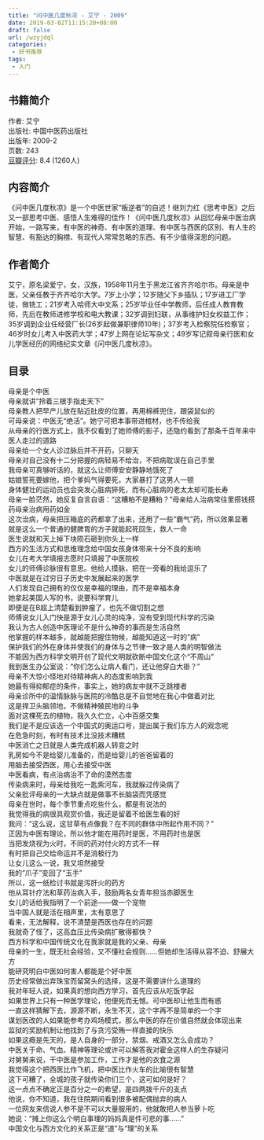 ```yaml
---
title: "问中医几度秋凉 - 艾宁 - 2009"
date: 2019-03-02T11:15:20+08:00
draft: false
url: /wzyjdql
categories:
 - 好书推荐
tags:
 - 入门
---
```


## 书籍简介
作者:  艾宁   
出版社: 中国中医药出版社   
出版年: 2009-2  
页数: 243  
[豆瓣评分](https://book.douban.com/subject/3433208/): 8.4 (1260人)


<!--more-->

## 内容简介
《问中医几度秋凉》是一个中医世家“叛逆者”的自述！继刘力红《思考中医》之后又一部思考中医、感悟人生难得的佳作！《问中医几度秋凉》从回忆母亲中医治病开始，一路写来，有中医的神奇、有中医的道理、有中医与西医的区别、有人生的智慧、有豁达的胸襟、有现代人常常忽略的东西、有不少值得深思的问题。

## 作者简介
艾宁，原名梁爱宁，女，汉族，1958年11月生于黑龙江省齐齐哈尔市。母亲是中医，父亲任教于齐齐哈尔大学。7岁上小学；12岁随父下乡插队；17岁进工厂学徒，做铣工；21岁考入哈师大中文系；25岁毕业任中学教师，后任成人教育教师，先后在教师进修学校和电大教课；32岁调到妇联，从事维护妇女权益工作；35岁调到企业任经营厂长(26岁起做兼职律师10年)；37岁考入检察院任检察官；46岁时女儿考入中医药大学；47岁上网在论坛写杂文；49岁写记叙母亲行医和女儿学医经历的网络纪实文章《问中医几度秋凉》。


## 目录  
母亲是个中医  
母亲就讲“拎着三根手指走天下”  
母亲教人把早产儿放在贴近肚皮的位置，再用棉裤兜住，跟袋鼠似的  
可母亲说：中医无“绝活”。她宁可把本事带进棺材，也不传给我  
从母亲的行医方式上，我不仅看到了她师傅的影子，还隐约看到了那条千百年来中医人走过的道路  
母亲给一个女人诊过脉后并不开药，只聊天  
母亲对自己没有十二分把握的病轻易不给治，不把病耽误在自己手里  
我母亲可真够听话的，就这么让师傅安安静静地饿死了  
姑娘誓死要嫁他，把个爹妈气得要死，大家暴打了这男人一顿  
身体健壮的运动员也会突发心脏病猝死，而有心脏病的老太太却可能长寿  
母亲一脸茫然，她反复自言自语：“这糟粕不是糟粕？”母亲给人治病常往里搭钱搭药母亲治病用药如金  
这次治病，母亲把压箱底的药都拿了出来，还用了一些“霸气”药，所以效果显著  
就是这么一个普通的健脾胃的方子就能起死回生，救人一命  
医生说就和天上掉下块陨石砸到你头上一样  
西方的生活方式和思维理念给中国女孩身体带来十分不良的影响  
女儿在考大学填报志愿时只填报了中医院校  
女儿的师傅诊脉很有意思。他给人摸脉，把在一旁看的我给逗乐了  
中医就是在过穷日子历史中发展起来的医学  
人们发现自己拥有的仅仅是幸福的理由，而不是幸福本身  
她拿起美国人写的书，说要科学育儿  
即便是在B超上清楚看到肿瘤了，也先不做切割之想  
师傅说女儿入门快是源于女儿心灵的纯净，没有受到现代科学的污染  
我认为古人创造中医理论不是什么神奇的事而是生活自然  
他掌握的样本越多，就越能把握住物候，越能知道这一时的“病”  
保护我们的外在身体并使我们的身体与之节律一致才是人类的明智做法  
不能因为西方科学文明开创了现代文明就砍断中国文化这个“不周山”  
我到医生办公室说：“你们怎么让病人看门，还让他穿白大褂？”  
母亲不大惊小怪地对待精神病人的态度影响到我  
她最有得抑郁症的条件，事实上，她的病友中就不乏跳楼者  
母亲诊所中的温情脉脉与医院的冷酷总是不自觉地在我心中做着对比  
这是捍卫头脑领地，不做精神殖民地的斗争  
面对这棵死去的植物，我久久伫立，心中百感交集  
我们是不是应该选一个中国式的奥运口号，提出属于我们东方人的观念呢  
在危急时刻，有时有技术比没技术糟糕  
中医消亡之日就是人类完成机器人转变之时  
乳房如今不是给婴儿准备的，而是给婴儿的爸爸留着的  
用脑去接受西医，用心去接受中医  
中医看病，有点治病治不了命的漠然态度  
传染病来时，母亲给我吃一匙紫河车，我就躲过传染病了  
父亲批评母亲的一大缺点就是做事不长脑袋而凭感觉  
母亲在世时，每个季节重点吃些什么，都是有说法的  
我觉得我的病很具观赏价值，我还是留着不给医生看的好  
我问：“这么说，这甘草有点像我？在不同的群体中所起作用不同？”  
正因为中医有理论，所以他才能在用药时是医，不用药时也是医  
当把发烧视为火时，不同的药对付火的方式不一样  
有时把自己交给命运并不是消极行为  
让女儿这么一说，我又坦然接受  
我的“爪子”变回了“玉手”  
所以，这一纸检讨书就是泻肝火的药方  
他从耳针疗法和草药治病入手，鼓励两名女青年担当赤脚医生  
女儿的话给我指明了一个前途——做一个宠物  
当中国人就是活在相声里，太有意思了  
看来，无法解释，说不清楚是西医也存在的问题  
我就奇了怪了，这高血压比传染病扩散得都快？  
西方科学和中国传统文化在我家就是我的父亲、母亲  
母亲的一生，既无社会经验，又不懂社会规则……但她却生活得从容不迫、舒展大方  
能研究明白中医如何害人都能是个好中医  
历史经常做出弃珠宝而留窝头的选择，这是不需要讲什么道理的  
我对年轻人说，如果真的想向西方学习，首先应该从吃饭学起  
如果世界上只有一种医学理论，他便死而无憾。可中医却让他生而有惑  
一直这样猜解下去，源源不断，永生不灭，这个字再不是简单的一个字  
谋划医改的人如果能参考办鸡场模式，那么中医的存在价值自然就会体现出来  
监狱的奖励机制让他找到了与贪污受贿一样直接的快乐  
如果这瘾是先天的，是人自身的一部分，禁烟、戒酒又怎么会成功？  
中医关于命、气血、精神等理论或许可以解答我对霍金这样人的生存疑问  
对舅舅来说，干中医是参加工作，工作才是他的衣食之源  
我觉得这个把西医比作飞机，把中医比作火车的比喻很有智慧  
这下可糟了，全城的孩子就传染你们三个，这可如何是好？  
这一点点不确定正是百分之一的希望，是四两拨千斤的支点  
他说，你不知道，我在住院期间看到很多被配偶抛弃的病人  
一位网友来信说人参不是不可以大量服用的，他就敢把人参当萝卜吃  
她说：“摊上你这么个明白事理的妈妈真是件可悲的事……”  
中国文化与西方文化的关系正是“道”与“理”的关系  

